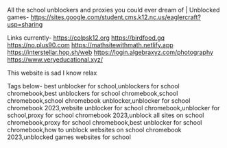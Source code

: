 All the school unblockers and proxies you could ever dream of
| Unblocked games- https://sites.google.com/student.cms.k12.nc.us/eaglercraft?usp=sharing 

Links currently- 
https://colpsk12.org
https://birdfood.gq
https://no.plus90.com
https://mathsitewithmath.netlify.app
https://interstellar.hop.sh/web 
https://login.algebraxyz.com/photography 
https://www.veryeducational.xyz/



This website is sad I know relax

Tags below-
best unblocker for school,unblockers for school chromebook,best unblockers for school chromebook,school chromebook,school chromebook unblocker,unblocker for school chromebook 2023,website unblocker for school chromebook,unblocker for school,proxy for school chromebook 2023,unblock all sites on school chromebook,proxy for school chromebook,best unblocker for school chromebook,how to unblock websites on school chromebook 2023,unblocked games websites for school
<meta name="title" content="Azenark's Unblocked Games And Website Unblockers/Proxies">
<meta name="description" content="best unblocker for school,school chromebook unblocker,unblockers for school chromebook,school chromebook,unblocker for school chromebook ">
<meta name="keywords" content="best unblocker for school,school chromebook unblocker,unblockers for school chromebook,school chromebook,unblocker for school chromebook ">
<meta name="robots" content="index, follow">
<meta http-equiv="Content-Type" content="text/html; charset=utf-8">
<meta name="language" content="English">
<meta name="revisit-after" content="1 days">
<meta name="author" content="Azenark">
